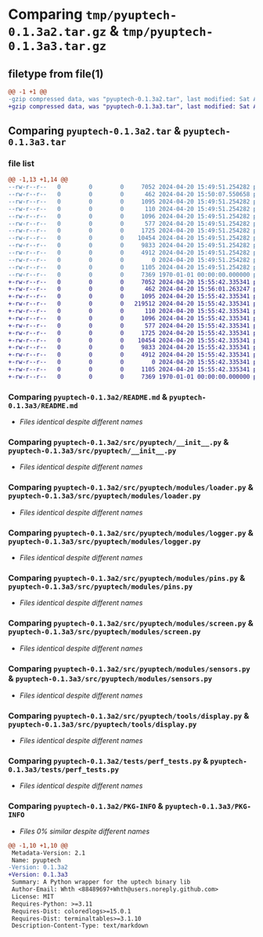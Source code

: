 # Comparing `tmp/pyuptech-0.1.3a2.tar.gz` & `tmp/pyuptech-0.1.3a3.tar.gz`

## filetype from file(1)

```diff
@@ -1 +1 @@
-gzip compressed data, was "pyuptech-0.1.3a2.tar", last modified: Sat Apr 20 15:50:07 2024, max compression
+gzip compressed data, was "pyuptech-0.1.3a3.tar", last modified: Sat Apr 20 15:56:01 2024, max compression
```

## Comparing `pyuptech-0.1.3a2.tar` & `pyuptech-0.1.3a3.tar`

### file list

```diff
@@ -1,13 +1,14 @@
--rw-r--r--   0        0        0     7052 2024-04-20 15:49:51.254282 pyuptech-0.1.3a2/README.md
--rw-r--r--   0        0        0      462 2024-04-20 15:50:07.550658 pyuptech-0.1.3a2/pyproject.toml
--rw-r--r--   0        0        0     1095 2024-04-20 15:49:51.254282 pyuptech-0.1.3a2/src/pyuptech/__init__.py
--rw-r--r--   0        0        0      110 2024-04-20 15:49:51.254282 pyuptech-0.1.3a2/src/pyuptech/modules/constant.py
--rw-r--r--   0        0        0     1096 2024-04-20 15:49:51.254282 pyuptech-0.1.3a2/src/pyuptech/modules/loader.py
--rw-r--r--   0        0        0      577 2024-04-20 15:49:51.254282 pyuptech-0.1.3a2/src/pyuptech/modules/logger.py
--rw-r--r--   0        0        0     1725 2024-04-20 15:49:51.254282 pyuptech-0.1.3a2/src/pyuptech/modules/pins.py
--rw-r--r--   0        0        0    10454 2024-04-20 15:49:51.254282 pyuptech-0.1.3a2/src/pyuptech/modules/screen.py
--rw-r--r--   0        0        0     9833 2024-04-20 15:49:51.254282 pyuptech-0.1.3a2/src/pyuptech/modules/sensors.py
--rw-r--r--   0        0        0     4912 2024-04-20 15:49:51.254282 pyuptech-0.1.3a2/src/pyuptech/tools/display.py
--rw-r--r--   0        0        0        0 2024-04-20 15:49:51.254282 pyuptech-0.1.3a2/tests/__init__.py
--rw-r--r--   0        0        0     1105 2024-04-20 15:49:51.254282 pyuptech-0.1.3a2/tests/perf_tests.py
--rw-r--r--   0        0        0     7369 1970-01-01 00:00:00.000000 pyuptech-0.1.3a2/PKG-INFO
+-rw-r--r--   0        0        0     7052 2024-04-20 15:55:42.335341 pyuptech-0.1.3a3/README.md
+-rw-r--r--   0        0        0      462 2024-04-20 15:56:01.263247 pyuptech-0.1.3a3/pyproject.toml
+-rw-r--r--   0        0        0     1095 2024-04-20 15:55:42.335341 pyuptech-0.1.3a3/src/pyuptech/__init__.py
+-rw-r--r--   0        0        0   219512 2024-04-20 15:55:42.335341 pyuptech-0.1.3a3/src/pyuptech/lib/libuptech.so
+-rw-r--r--   0        0        0      110 2024-04-20 15:55:42.335341 pyuptech-0.1.3a3/src/pyuptech/modules/constant.py
+-rw-r--r--   0        0        0     1096 2024-04-20 15:55:42.335341 pyuptech-0.1.3a3/src/pyuptech/modules/loader.py
+-rw-r--r--   0        0        0      577 2024-04-20 15:55:42.335341 pyuptech-0.1.3a3/src/pyuptech/modules/logger.py
+-rw-r--r--   0        0        0     1725 2024-04-20 15:55:42.335341 pyuptech-0.1.3a3/src/pyuptech/modules/pins.py
+-rw-r--r--   0        0        0    10454 2024-04-20 15:55:42.335341 pyuptech-0.1.3a3/src/pyuptech/modules/screen.py
+-rw-r--r--   0        0        0     9833 2024-04-20 15:55:42.335341 pyuptech-0.1.3a3/src/pyuptech/modules/sensors.py
+-rw-r--r--   0        0        0     4912 2024-04-20 15:55:42.335341 pyuptech-0.1.3a3/src/pyuptech/tools/display.py
+-rw-r--r--   0        0        0        0 2024-04-20 15:55:42.335341 pyuptech-0.1.3a3/tests/__init__.py
+-rw-r--r--   0        0        0     1105 2024-04-20 15:55:42.335341 pyuptech-0.1.3a3/tests/perf_tests.py
+-rw-r--r--   0        0        0     7369 1970-01-01 00:00:00.000000 pyuptech-0.1.3a3/PKG-INFO
```

### Comparing `pyuptech-0.1.3a2/README.md` & `pyuptech-0.1.3a3/README.md`

 * *Files identical despite different names*

### Comparing `pyuptech-0.1.3a2/src/pyuptech/__init__.py` & `pyuptech-0.1.3a3/src/pyuptech/__init__.py`

 * *Files identical despite different names*

### Comparing `pyuptech-0.1.3a2/src/pyuptech/modules/loader.py` & `pyuptech-0.1.3a3/src/pyuptech/modules/loader.py`

 * *Files identical despite different names*

### Comparing `pyuptech-0.1.3a2/src/pyuptech/modules/logger.py` & `pyuptech-0.1.3a3/src/pyuptech/modules/logger.py`

 * *Files identical despite different names*

### Comparing `pyuptech-0.1.3a2/src/pyuptech/modules/pins.py` & `pyuptech-0.1.3a3/src/pyuptech/modules/pins.py`

 * *Files identical despite different names*

### Comparing `pyuptech-0.1.3a2/src/pyuptech/modules/screen.py` & `pyuptech-0.1.3a3/src/pyuptech/modules/screen.py`

 * *Files identical despite different names*

### Comparing `pyuptech-0.1.3a2/src/pyuptech/modules/sensors.py` & `pyuptech-0.1.3a3/src/pyuptech/modules/sensors.py`

 * *Files identical despite different names*

### Comparing `pyuptech-0.1.3a2/src/pyuptech/tools/display.py` & `pyuptech-0.1.3a3/src/pyuptech/tools/display.py`

 * *Files identical despite different names*

### Comparing `pyuptech-0.1.3a2/tests/perf_tests.py` & `pyuptech-0.1.3a3/tests/perf_tests.py`

 * *Files identical despite different names*

### Comparing `pyuptech-0.1.3a2/PKG-INFO` & `pyuptech-0.1.3a3/PKG-INFO`

 * *Files 0% similar despite different names*

```diff
@@ -1,10 +1,10 @@
 Metadata-Version: 2.1
 Name: pyuptech
-Version: 0.1.3a2
+Version: 0.1.3a3
 Summary: A Python wrapper for the uptech binary lib
 Author-Email: Whth <88489697+Whth@users.noreply.github.com>
 License: MIT
 Requires-Python: >=3.11
 Requires-Dist: coloredlogs>=15.0.1
 Requires-Dist: terminaltables>=3.1.10
 Description-Content-Type: text/markdown
```


